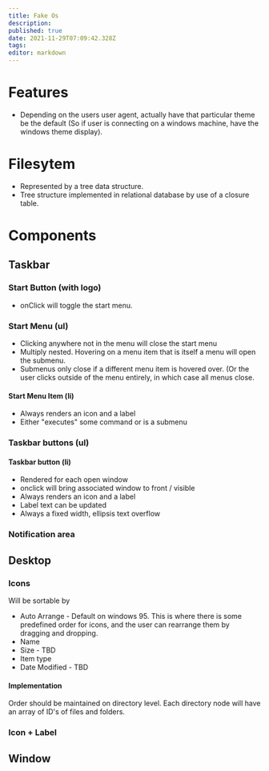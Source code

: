 ```yaml
---
title: Fake Os
description: 
published: true
date: 2021-11-29T07:09:42.328Z
tags: 
editor: markdown
---
```






# Features 
* Depending on the users user agent, actually have that particular theme be the default (So if user is connecting on a windows machine, have the windows theme display).
# Filesytem
* Represented by a tree data structure. 
* Tree structure implemented in relational database by use of a closure table.
# Components             
## Taskbar
### Start Button (with logo)
* onClick will toggle the start menu.
### Start Menu (ul)
* Clicking anywhere not in the menu will close the start menu
* Multiply nested. Hovering on a menu item that is itself a menu will open the submenu. 
* Submenus only close if a different menu item is hovered over. (Or the user clicks outside of the menu entirely, in which case all menus close.  
#### Start Menu Item (li)
* Always renders an icon and a label
* Either "executes" some command or is a submenu

### Taskbar buttons (ul)
#### Taskbar button (li)
* Rendered for each open window
* onclick will bring associated window to front / visible
* Always renders an icon and a label
* Label text can be updated 
* Always a fixed width, ellipsis text overflow

### Notification area

## Desktop
### Icons
Will be sortable by 
* Auto Arrange - Default on windows 95. This is where there is some predefined order for icons, and the user can rearrange them by dragging and dropping.
* Name
* Size - TBD
* Item type
* Date Modified - TBD
#### Implementation
Order should be maintained on directory level. Each directory node will have an array of ID's of files and folders.
### Icon + Label
## Window
 
 
 